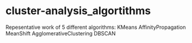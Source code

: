 # cluster-analysis_algortithms
Repesentative work of 5 different algorithms: KMeans  AffinityPropagation MeanShift  AgglomerativeClustering DBSCAN 

